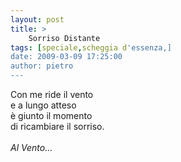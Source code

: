 ```yaml
---
layout: post
title: >
    Sorriso Distante
tags: [speciale,scheggia d'essenza,]
date: 2009-03-09 17:25:00
author: pietro
---
```

Con me ride il vento<br/>e a lungo atteso<br/>è giunto il momento<br/>di ricambiare il sorriso.<br/><br/><span style="font-style: italic">Al Vento...</span>
